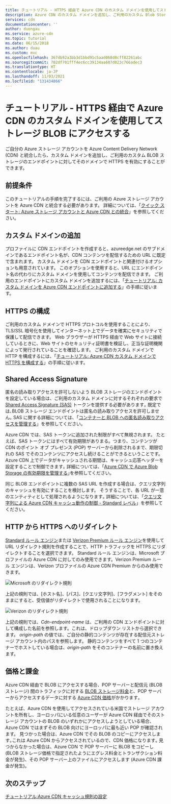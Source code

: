 ```yaml
---
title: チュートリアル - HTTPS 経由で Azure CDN のカスタム ドメインを使用してストレージ BLOB にアクセスする
description: Azure CDN のカスタム ドメインを追加し、ご利用のカスタム Blob Storage のエンドポイントに対してそのドメインで HTTPS を有効にする方法について説明します。
services: cdn
documentationcenter: ''
author: duongau
ms.service: azure-cdn
ms.topic: tutorial
ms.date: 06/15/2018
ms.author: duau
ms.custom: mvc
ms.openlocfilehash: 367db92a3bb3d1bbd91c5aad068d8cff82261abc
ms.sourcegitcommit: 702df701fff4ec6cc39134aa607d023c766adec3
ms.translationtype: HT
ms.contentlocale: ja-JP
ms.lasthandoff: 11/03/2021
ms.locfileid: "131434866"
---
```

# <a name="tutorial-access-storage-blobs-using-an-azure-cdn-custom-domain-over-https"></a>チュートリアル - HTTPS 経由で Azure CDN のカスタム ドメインを使用してストレージ BLOB にアクセスする

ご自分の Azure ストレージ アカウントを Azure Content Delivery Network (CDN) と統合したら、カスタム ドメインを追加し、ご利用のカスタム BLOB ストレージのエンドポイントに対してそのドメインで HTTPS を有効にすることができます。 

## <a name="prerequisites"></a>前提条件

このチュートリアルの手順を完了するには、ご利用の Azure ストレージ アカウントを Azure CDN と統合する必要があります。 詳細については、「[クイック スタート: Azure ストレージ アカウントと Azure CDN との統合](cdn-create-a-storage-account-with-cdn.md)」を参照してください。

## <a name="add-a-custom-domain"></a>カスタム ドメインの追加
プロファイルに CDN エンドポイントを作成すると、azureedge.net のサブドメインであるエンドポイント名が、CDN コンテンツを配信するための URL に既定で含まれます。 カスタム ドメインを CDN エンドポイントと関連付けるオプションも用意されています。 このオプションを使用すると、URL にエンドポイント名の代わりにカスタム ドメインを使用してコンテンツを配信できます。 ご利用のエンドポイントにカスタム ドメインを追加するには、「[チュートリアル: カスタム ドメインを Azure CDN エンドポイントに追加する](cdn-map-content-to-custom-domain.md)」の手順に従います。

## <a name="configure-https"></a>HTTPS の構成
ご利用のカスタム ドメインで HTTPS プロトコルを使用することにより、TLS/SSL 暗号化を使用してインターネット上でデータを確実にセキュリティで保護して配信できます。 Web ブラウザーが HTTPS 経由で Web サイトに接続しているときに、Web サイトのセキュリティ証明書を検証し、正当な証明機関によって発行されていることを確認します。 ご利用のカスタム ドメインで HTTP を構成するには、「[チュートリアル: Azure CDN カスタム ドメインで HTTPS を構成する](cdn-custom-ssl.md)」の手順に従います。

## <a name="shared-access-signatures"></a>Shared Access Signature
匿名の読み取りアクセスを許可しないよう BLOB ストレージのエンドポイントを設定している場合は、ご利用のカスタム ドメインに対するそれぞれの要求で [Shared Access Signature (SAS)](cdn-sas-storage-support.md) トークンを提供する必要があります｡ 既定では､BLOB ストレージ エンドポイントは匿名の読み取りアクセスを許可しません｡ SAS に関する詳細については、「[コンテナーと BLOB への匿名読み取りアクセスを管理する](../storage/blobs/anonymous-read-access-configure.md)」を参照してください。

Azure CDN では、SAS トークンに追加された制限がすべて無視されます。 たとえば、SAS トークンにはすべて有効期限がありまる。つまり、コンテンツが CDN のポイント オブ プレゼンス (POP) サーバーから削除されるまで、期限切れの SAS でそのコンテンツにアクセスし続けることができるということです。 Azure CDN 上でデータがキャッシュされる期間は、キャッシュ応答ヘッダーを設定することで制御できます｡ 詳細については、｢[Azure CDN で Azure Blob Storage の有効期限を管理する](cdn-manage-expiration-of-blob-content.md)｣を参照してください｡

同じ BLOB エンドポイントに複数の SAS URL を作成する場合は、クエリ文字列のキャッシュを有効にすることを検討します。 そうすることで、各 URL が一意のエンティティとして処理されるようになります｡ 詳細については、「[クエリ文字列による Azure CDN キャッシュ動作の制御 - Standard レベル](cdn-query-string.md)」を参照してください。

## <a name="http-to-https-redirection"></a>HTTP から HTTPS へのリダイレクト
[Standard ルール エンジン](cdn-standard-rules-engine.md)または [Verizon Premium ルール エンジン](cdn-verizon-premium-rules-engine.md)を使用して URL リダイレクト規則を作成することで、HTTP トラフィックを HTTPS にリダイレクトすることを選択できます。 Standard ルール エンジンは、Microsoft プロファイルの Azure CDN に対してのみ使用できます。Verizon Premium ルール エンジンは、Verizon プロファイルの Azure CDN Premium からのみ使用できます。

![Microsoft のリダイレクト規則](./media/cdn-storage-custom-domain-https/cdn-standard-redirect-rule.png)

上記の規則では、[ホスト名]、[パス]、[クエリ文字列]、[フラグメント] をそのままにすると、受信値がリダイレクトで使用されることになります。 

![Verizon のリダイレクト規則](./media/cdn-storage-custom-domain-https/cdn-url-redirect-rule.png)

上記の規則では、*Cdn-endpoint-name* は、ご利用の CDN エンドポイントに対して構成した名前を参照します。これは、ドロップダウン リストから選択できます。 *origin-path* の値では、ご自分の静的コンテンツが存在する配信元ストレージ アカウント内のパスを参照します。 静的コンテンツをすべて 1 つのコンテナーでホストしている場合は、*origin-path* をそのコンテナーの名前に置き換えます。

## <a name="pricing-and-billing"></a>価格と課金
Azure CDN 経由で BLOB にアクセスする場合、POP サーバーと配信元 (BLOB ストレージ) 間のトラフィックに対する [BLOB ストレージ料金](https://azure.microsoft.com/pricing/details/storage/blobs/)と、POP サーバーからアクセスするデータに対する [Azure CDN 価格](https://azure.microsoft.com/pricing/details/cdn/)がかかります｡

たとえば、Azure CDN を使用してアクセスされている米国でストレージ アカウントを所有し、ヨーロッパにいる任意のユーザーが Azure CDN 経由でそのストレージ アカウントの BLOB のいずれかにアクセスしようとしている場合、Azure CDN ではまずその BLOB 向けにヨーロッパに最も近い POP が確認されます。 見つかった場合は、Azure CDN でその BLOB のコピーにアクセスします｡これは Azure CDN からアクセスされているので、CDN 価格になります｡ 見つからなかった場合は、Azure CDN で POP サーバーに BLOB をコピーし (BLOB ストレージ価格で指定されたようにエグレス料金とトランザクション料金が発生)、その POP サーバー上のファイルにアクセスします (Azure CDN 課金が発生)｡

## <a name="next-steps"></a>次のステップ
[チュートリアル:Azure CDN キャッシュ規則の設定](cdn-caching-rules-tutorial.md)